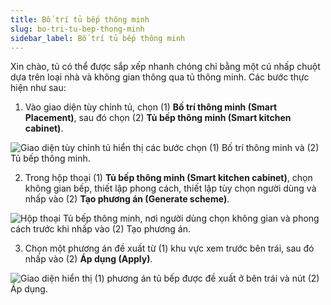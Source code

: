 ```yaml
---
title: Bố trí tủ bếp thông minh
slug: bo-tri-tu-bep-thong-minh
sidebar_label: Bố trí tủ bếp thông minh
---
```


Xin chào, tủ có thể được sắp xếp nhanh chóng chỉ bằng một cú nhấp chuột dựa trên loại nhà và không gian thông qua tủ thông minh. Các bước thực hiện như sau:

1. Vào giao diện tùy chỉnh tủ, chọn (1) **Bố trí thông minh (Smart Placement)**, sau đó chọn (2) **Tủ bếp thông minh (Smart kitchen cabinet)**.

![Giao diện tùy chỉnh tủ hiển thị các bước chọn (1) Bố trí thông minh và (2) Tủ bếp thông minh.](https://storage.googleapis.com/jegavn_kb/images/582fbfa0-8474-478a-95cc-a0dcc94975cf.png)

2. Trong hộp thoại (1) **Tủ bếp thông minh (Smart kitchen cabinet)**, chọn không gian bếp, thiết lập phong cách, thiết lập tùy chọn người dùng và nhấp vào (2) **Tạo phương án (Generate scheme)**.

![Hộp thoại Tủ bếp thông minh, nơi người dùng chọn không gian và phong cách trước khi nhấp vào (2) Tạo phương án.](https://storage.googleapis.com/jegavn_kb/images/db924a7c-16c7-4773-a973-c9aeb1ab8b4b.png)

3. Chọn một phương án đề xuất từ (1) khu vực xem trước bên trái, sau đó nhấp vào (2) **Áp dụng (Apply)**.

![Giao diện hiển thị (1) phương án tủ bếp được đề xuất ở bên trái và nút (2) Áp dụng.](https://storage.googleapis.com/jegavn_kb/images/6b9b7fca-5fde-4a00-88e0-14ae80f8981b.png)